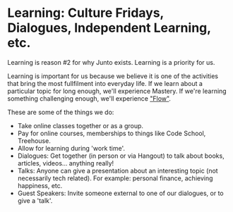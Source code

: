 # Learning: Culture Fridays, Dialogues, Independent Learning, etc.

Learning is reason #2 for why Junto exists. Learning is a priority for us.

Learning is important for us because we believe it is one of the activities that bring the most fullfilment into everyday life. If we learn about a particular topic for long enough, we'll experience Mastery. If we're learning something challenging enough, we'll experience ["Flow"](http://www.ted.com/talks/mihaly_csikszentmihalyi_on_flow?language=en).

These are some of the things we do:
- Take online classes together or as a group.
- Pay for online courses, memberships to things like Code School, Treehouse.
- Allow for learning during 'work time'.
- Dialogues: Get together (in person or via Hangout) to talk about books, articles, videos... anything really!
- Talks: Anyone can give a presentation about an interesting topic (not necessarily tech related). For example: personal finance, achieving happiness, etc.
- Guest Speakers: Invite someone external to one of our dialogues, or to give a 'talk'. 

